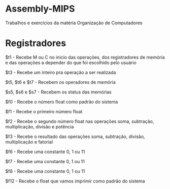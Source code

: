 # Assembly-MIPS
Trabalhos e exercícios da matéria Organização de Computadores

# Registradores
$t1 - Recebe M ou C no inicio das operações, dos registradores de memória e das operações a depender do que foi escolhido pelo usuário

$t3 - Recebe um inteiro pra operação a ser realizada

$t5, $t6 e $t7 - Recebem os operadores de memória

$s5, $s6 e $s7 - Recebem os status das memórias

$f0 - Recebe o número float como padrão do sistema

$f1 - Recebe o primeiro número float

$f2 - Recebe o segundo número float nas operações soma, subtração, multiplicação, divisão e potência

$f3 - Recebe o resultado das operações soma, subtração, divisão, multiplicação e fatorial

$f6 - Recebe uma constante 0, 1 ou 11

$f7 - Recebe uma constante 0, 1 ou 11

$f8 - Recebe uma constante 0, 1 ou 11

$f12 - Recebe o float que vamos imprimir como padrão do sistema